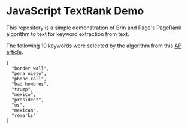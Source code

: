 # JavaScript TextRank Demo

This repository is a simple demonstration of Brin and Page's PageRank algorithm to text for keyword extraction from text.

The following 10 keywords were selected by the algorithm from this [AP article](http://time.com/4657474/donald-trump-enrique-pena-nieto-mexico-bad-hombres/).
```
[
  "border wall",
  "pena nieto",
  "phone call",
  "bad hombres",
  "trump",
  "mexico",
  "president",
  "us",
  "mexican",
  "remarks"
]
```